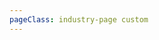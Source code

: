 ```yaml
---
pageClass: industry-page custom
---
```


  <industry-hero-section
    :title="'Banks &  Microfinance Institutions'"
    :description="'Microfinance is a banking service provided to unemployed or low-income individuals or groups who otherwise would have no other access to financial services.'"
    :imageSrc="'/images/industry-hero.jpg'"
    :imageAlt="'image alt'" 
    />

  <use-cases-with-tabs :defaultTab="1"/>